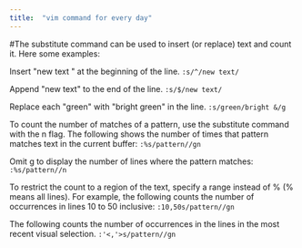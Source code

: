 ```yaml
---
title:  "vim command for every day"
---
```

   
#The substitute command can be used to insert (or replace) text and  count it. Here some examples:

Insert "new text " at the beginning of the line.
`:s/^/new text/`

Append "new text" to the end of the line.
`:s/$/new text/`	

Replace each "green" with "bright green" in the line.
`:s/green/bright &/g`	

To count the number of matches of a pattern, use the substitute command with the n flag. The following shows the number of times that pattern matches text in the current buffer:
`:%s/pattern//gn`

Omit g to display the number of lines where the pattern matches:
`:%s/pattern//n`

To restrict the count to a region of the text, specify a range instead of % (% means all lines). For example, the following counts the number of occurrences in lines 10 to 50 inclusive:
`:10,50s/pattern//gn`

The following counts the number of occurrences in the lines in the most recent visual selection.
`:'<,'>s/pattern//gn`
